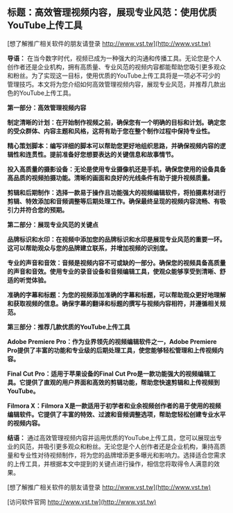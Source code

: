 ## **标题：高效管理视频内容，展现专业风范：使用优质YouTube上传工具**

[想了解推广相关软件的朋友请登录 http://www.vst.tw](http://www.vst.tw)

**导语：**
在当今数字时代，视频已成为一种强大的沟通和传播工具。无论您是个人创作者还是企业机构，拥有高质量、专业风范的视频内容都能帮助您吸引更多观众和粉丝。为了实现这一目标，使用优质的YouTube上传工具将是一项必不可少的管理技巧。本文将为您介绍如何高效管理视频内容，展现专业风范，并推荐几款出色的YouTube上传工具。

**第一部分：高效管理视频内容**

**制定清晰的计划：在开始制作视频之前，确保您有一个明确的目标和计划。确定您的受众群体、内容主题和风格，这将有助于您在整个制作过程中保持专业性。**

**精心策划脚本：编写详细的脚本可以帮助您更好地组织思路，并确保视频内容的逻辑性和连贯性。提前准备好您想要表达的关键信息和故事情节。**

**投入高质量的摄影设备：无论是使用专业摄像机还是手机，确保您使用的设备具备高品质的视频拍摄功能。清晰的画面和良好的光线条件有助于提升视频质量。**

**剪辑和后期制作：选择一款易于操作且功能强大的视频编辑软件，将拍摄素材进行剪辑、特效添加和音频调整等后期处理工作。确保最终呈现的视频内容流畅、有吸引力并符合您的预期。**

**第二部分：展现专业风范的关键点**

**品牌标识和水印：在视频中添加您的品牌标识和水印是展现专业风范的重要一环。这可以帮助观众与您的品牌建立联系，并增加视频的识别度。**

**专业的声音和音效：音频是视频内容不可或缺的一部分。确保您的视频具备高质量的声音和音效。使用专业的录音设备和音频编辑工具，使观众能够享受到清晰、舒适的听觉体验。**

**准确的字幕和标题：为您的视频添加准确的字幕和标题，可以帮助观众更好地理解和获取视频的信息。确保字幕的翻译和标题的撰写与视频内容相符，并遵循相关规范。**

**第三部分：推荐几款优质的YouTube上传工具**

**Adobe Premiere Pro：作为业界领先的视频编辑软件之一，Adobe Premiere Pro提供了丰富的功能和专业级的后期处理工具，使您能够轻松管理和上传视频内容。**

**Final Cut Pro：适用于苹果设备的Final Cut Pro是一款功能强大的视频编辑工具。它提供了直观的用户界面和高效的剪辑功能，帮助您快速剪辑和上传视频到YouTube。**

**Filmora X：Filmora X是一款适用于初学者和业余视频创作者的易于使用的视频编辑软件。它提供了丰富的特效、过渡和音频调整选项，帮助您轻松创建专业水平的视频内容。**

**结语：**
通过高效管理视频内容并运用优质的YouTube上传工具，您可以展现出专业的风范，并吸引更多观众和粉丝。无论您是个人创作者还是企业机构，秉持高质量和专业性对待视频制作，将为您的品牌增添更多曝光和影响力。选择适合您需求的上传工具，并根据本文中提到的关键点进行操作，相信您将取得令人满意的效果。

[想了解推广相关软件的朋友请登录 http://www.vst.tw](http://www.vst.tw)


[访问软件官网 http://www.vst.tw](http://www.vst.tw)
